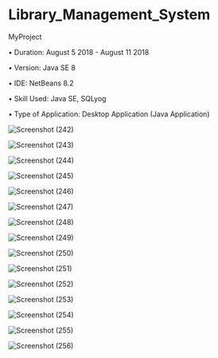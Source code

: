 # Library_Management_System
MyProject

• Duration: August 5 2018 - August 11 2018

• Version: Java SE 8

• IDE: NetBeans 8.2

• Skill Used: Java SE, SQLyog

• Type of Application: Desktop Application (Java Application)


![Screenshot (242)](https://user-images.githubusercontent.com/55613764/80590089-e823da00-8a4d-11ea-8781-0add1ada9ef4.png)

![Screenshot (243)](https://user-images.githubusercontent.com/55613764/80590097-ea863400-8a4d-11ea-8be9-eacada679870.png)

![Screenshot (244)](https://user-images.githubusercontent.com/55613764/80590160-02f64e80-8a4e-11ea-98b9-7750686d44d3.png)

![Screenshot (245)](https://user-images.githubusercontent.com/55613764/80590168-05f13f00-8a4e-11ea-9295-cf25a8c471a7.png)

![Screenshot (246)](https://user-images.githubusercontent.com/55613764/80590174-0984c600-8a4e-11ea-96aa-19b643d6ad5d.png)

![Screenshot (247)](https://user-images.githubusercontent.com/55613764/80590354-52d51580-8a4e-11ea-9e32-ce3439ca7a48.png)

![Screenshot (248)](https://user-images.githubusercontent.com/55613764/80590379-5a94ba00-8a4e-11ea-9d16-db30e51ae0a3.png)

![Screenshot (249)](https://user-images.githubusercontent.com/55613764/80590390-5d8faa80-8a4e-11ea-9f92-90476689336a.png)

![Screenshot (250)](https://user-images.githubusercontent.com/55613764/80590408-66807c00-8a4e-11ea-8b33-cfc5a2d7412e.png)

![Screenshot (251)](https://user-images.githubusercontent.com/55613764/80590423-6bddc680-8a4e-11ea-9605-0bced87a3735.png)

![Screenshot (252)](https://user-images.githubusercontent.com/55613764/80590440-7304d480-8a4e-11ea-9b55-93fed89fe0c9.png)

![Screenshot (253)](https://user-images.githubusercontent.com/55613764/80590449-75ffc500-8a4e-11ea-9eaf-abc3918373c9.png)

![Screenshot (254)](https://user-images.githubusercontent.com/55613764/80590469-7dbf6980-8a4e-11ea-862f-3b00701128ef.png)

![Screenshot (255)](https://user-images.githubusercontent.com/55613764/80590499-8adc5880-8a4e-11ea-9d91-6d865a2aa932.png)

![Screenshot (256)](https://user-images.githubusercontent.com/55613764/80590508-9039a300-8a4e-11ea-923b-9c2107b0d31d.png)























